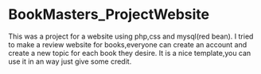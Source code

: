 # BookMasters_ProjectWebsite
This was a project for a website using php,css and mysql(red bean).
I tried to make a review website for books,everyone can create an account and create a new topic for each book they desire.
It is a nice template,you can use it in an way just give some credit.
